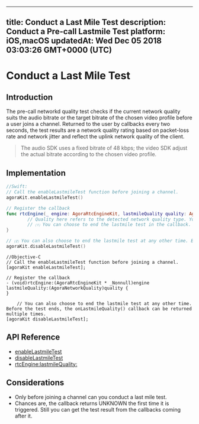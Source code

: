 
---
title: Conduct a Last Mile Test
description: Conduct a Pre-call Lastmile Test
platform: iOS,macOS
updatedAt: Wed Dec 05 2018 03:03:26 GMT+0000 (UTC)
---
# Conduct a Last Mile Test
## Introduction

The pre-call networkd quality test checks if the current network quality suits the audio bitrate or the target bitrate of the chosen video profile before a user joins a channel. Returned to the user by callbacks every two seconds, the test results are a network quality rating based on packet-loss rate and network jitter and reflect the uplink network quality of the client.

> The audio SDK uses a fixed bitrate of 48 kbps; the video SDK adjust the actual bitrate according to the chosen video profile.



## Implementation

```swift
//Swift:
// Call the enableLastmileTest function before joining a channel. 
agoraKit.enableLastmileTest()

// Register the callback
func rtcEngine(_ engine: AgoraRtcEngineKit, lastmileQuality quality: AgoraNetworkQuality) {
 		// Quality here refers to the detected network quality type. You can use it for the related logics. 
		// ⑴ You can choose to end the lastmile test in the callback. 
}

// ⑵ You can also choose to end the lastmile test at any other time. Before the test ends, the onLastmileQuality() callback can be triggered multiple times. 
agoraKit.disableLastmileTest()
```

```oc
//Objective-C
// Call the enableLastmileTest function before joining a channel. 
[agoraKit enableLastmileTest];

// Register the callback
- (void)rtcEngine:(AgoraRtcEngineKit * _Nonnull)engine lastmileQuality:(AgoraNetworkQuality)quality {
}

	// You can also choose to end the lastmile test at any other time. Before the test ends, the onLastmileQuality() callback can be returned multiple times. 
[agoraKit disableLastmileTest];
```

## API Reference

- [enableLastmileTest](https://docs.agora.io/en/Video/API%20Reference/oc/Classes/AgoraRtcEngineKit.html#//api/name/enableLastmileTest)
- [disableLastmileTest](https://docs.agora.io/en/Video/API%20Reference/oc/Classes/AgoraRtcEngineKit.html#//api/name/disableLastmileTest)
- [rtcEngine:lastmileQuality:](https://docs.agora.io/en/Video/API%20Reference/oc/Protocols/AgoraRtcEngineDelegate.html#//api/name/rtcEngine:lastmileQuality:)

## Considerations

- Only before joining a channel can you conduct a last mile test.
- Chances are, the callback returns UNKNOWN the first time it is triggered. Still you can get the test result from the callbacks coming after it. 




